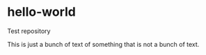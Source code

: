 # hello-world
Test repository

This is just a bunch of text of something that is not a bunch of text.
